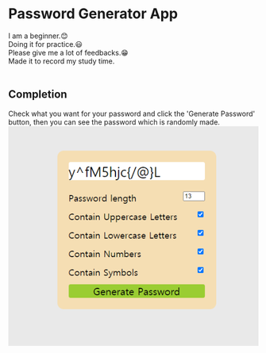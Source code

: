 # Password Generator App
I am a beginner.😊  
Doing it for practice.😃  
Please give me a lot of feedbacks.😁  
Made it to record my study time.  
<br>

## Completion
Check what you want for your password and click the 'Generate Password' button, then you can see the password which is randomly made.  
![completed](./readmeImages/1.PNG)